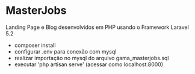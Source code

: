 # MasterJobs
Landing Page e Blog desenvolvidos em PHP usando o Framework Laravel 5.2
- composer install
- configurar .env para conexão com mysql
- realizar importação no mysql do arquivo gama_masterjobs.sql
- executar 'php artisan serve' (acessar como localhost:8000)